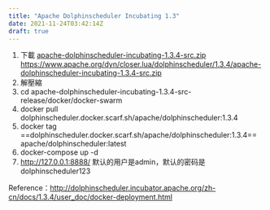 ```yaml
---
title: "Apache Dolphinscheduler Incubating 1.3"
date: 2021-11-24T03:42:14Z
draft: true
---
```


1. 下載 [apache-dolphinscheduler-incubating-1.3.4-src.zip](https://www.apache.org/dyn/closer.lua/dolphinscheduler/1.3.4/apache-dolphinscheduler-incubating-1.3.4-src.zip)
   https://www.apache.org/dyn/closer.lua/dolphinscheduler/1.3.4/apache-dolphinscheduler-incubating-1.3.4-src.zip
2. 解壓縮
3. cd apache-dolphinscheduler-incubating-1.3.4-src-release/docker/docker-swarm
4. docker pull dolphinscheduler.docker.scarf.sh/apache/dolphinscheduler:1.3.4
5. docker tag ==dolphinscheduler.docker.scarf.sh/apache/dolphinscheduler:1.3.4== apache/dolphinscheduler:latest
6. docker-compose up -d
7. http://127.0.0.1:8888/
    默认的用户是admin，默认的密码是dolphinscheduler123

Reference：<http://dolphinscheduler.incubator.apache.org/zh-cn/docs/1.3.4/user_doc/docker-deployment.html>
